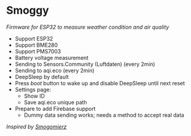 # Smoggy
_Firmware for ESP32 to measure weather condition and air quality_


* Support ESP32
* Support BME280
* Support PMS7003
* Battery voltage measurement
* Sending to Sensors.Community (Luftdaten) (every 2min)
* Sending to aqi.eco (every 2min)
* DeepSleep by default
* Press *boot* button to wake up and disable DeepSleep until next reset
* Settings page:
   - Show ID
   - Save aqi.eco  unique path 
 * Prepare to add Firebase support
   - Dummy data sending works; needs a method to accept real data

_Inspired by [Smogomierz](https://github.com/hackerspace-silesia/Smogomierz)_
